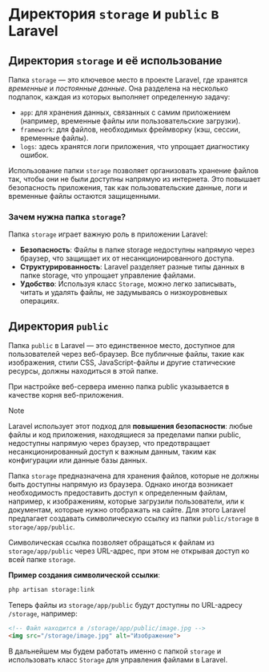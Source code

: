 # Директория `storage` и `public` в Laravel

## Директория `storage` и её использование

Папка `storage` — это ключевое место в проекте Laravel, где хранятся *временные* и *постоянные данные*. Она разделена на несколько подпапок, каждая из которых выполняет определенную задачу:

- `app`: для хранения данных, связанных с самим приложением (например, временные файлы или пользовательские загрузки).
- `framework`: для файлов, необходимых фреймворку (кэш, сессии, временные файлы).
- `logs`: здесь хранятся логи приложения, что упрощает диагностику ошибок.

Использование папки `storage` позволяет организовать хранение файлов так, чтобы они не были доступны напрямую из интернета. Это повышает безопасность приложения, так как пользовательские данные, логи и временные файлы остаются защищенными.

### Зачем нужна папка `storage`?

Папка `storage` играет важную роль в приложении Laravel:

- **Безопасность**: Файлы в папке storage недоступны напрямую через браузер, что защищает их от несанкционированного доступа.
- **Структурированность**: Laravel разделяет разные типы данных в папке storage, что упрощает управление файлами.
- **Удобство**: Используя класс `Storage`, можно легко записывать, читать и удалять файлы, не задумываясь о низкоуровневых операциях.

## Директория `public`

Папка `public` в Laravel — это единственное место, доступное для пользователей через веб-браузер. Все публичные файлы, такие как изображения, стили CSS, JavaScript-файлы и другие статические ресурсы, должны находиться в этой папке.

При настройке веб-сервера именно папка public указывается в качестве корня веб-приложения.

> [!NOTE]
> Laravel использует этот подход для **повышения безопасности**: любые файлы и код приложения, находящиеся за пределами папки public, недоступны напрямую через браузер, что предотвращает несанкционированный доступ к важным данным, таким как конфигурации или данные базы данных.

Папка `storage` предназначена для хранения файлов, которые не должны быть доступны напрямую из браузера. Однако иногда возникает необходимость предоставить доступ к определенным файлам, например, к изображениям, которые загрузили пользователи, или к документам, которые нужно отображать на сайте. Для этого Laravel предлагает создавать символическую ссылку из папки `public/storage` в `storage/app/public`.

Символическая ссылка позволяет обращаться к файлам из `storage/app/public` через URL-адрес, при этом не открывая доступ ко всей папке `storage`.

**Пример создания символической ссылки**:

```bash
php artisan storage:link
```

Теперь файлы из `storage/app/public` будут доступны по URL-адресу `/storage`, например:

```html
<!-- Файл находится в /storage/app/public/image.jpg -->
<img src="/storage/image.jpg" alt="Изображение">
```

В дальнейшем мы будем работать именно с папкой `storage` и использовать класс `Storage` для управления файлами в Laravel.